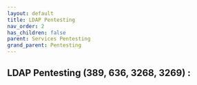 ```yaml
---
layout: default
title: LDAP Pentesting
nav_order: 2
has_children: false
parent: Services Pentesting
grand_parent: Pentesting
---
```


## LDAP Pentesting (389, 636, 3268, 3269) :

